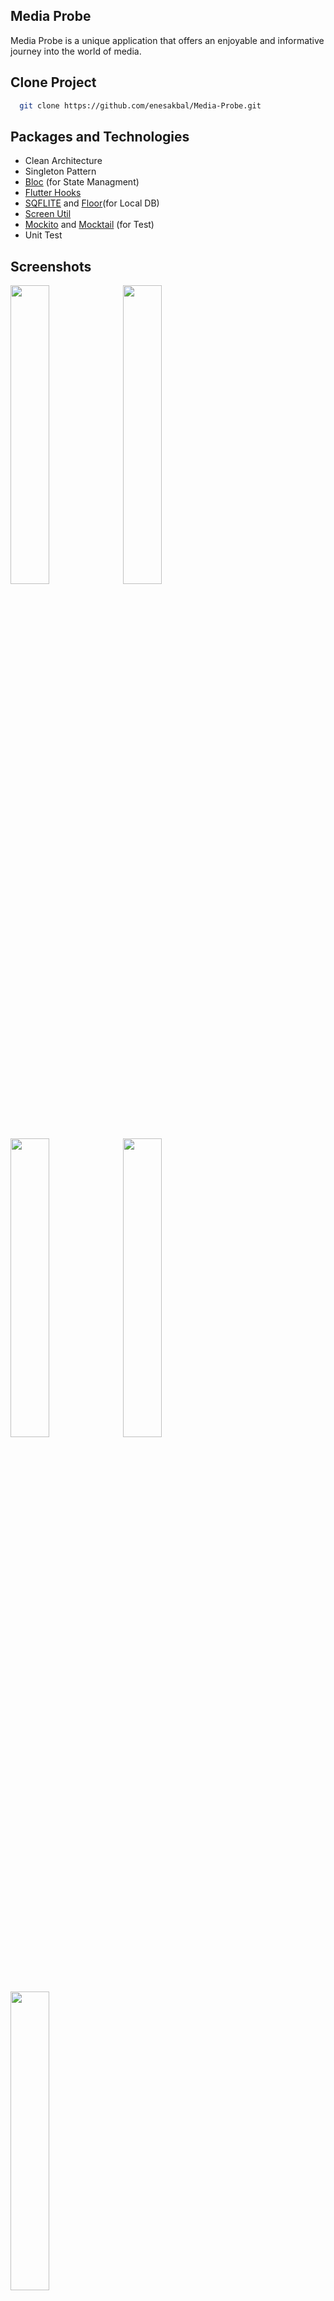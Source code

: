 ## Media Probe

Media Probe is a unique application that offers an enjoyable and informative journey into the world of media.


## Clone Project
```bash
  git clone https://github.com/enesakbal/Media-Probe.git
```

## Packages and Technologies
- Clean Architecture
- Singleton Pattern
- [Bloc](https://pub.dev/packages/flutter_bloc) (for State Managment)
- [Flutter Hooks](https://pub.dev/packages/flutter_hooks)
- [SQFLITE](https://pub.dev/packages/sqflite) and [Floor](https://pub.dev/packages/floor)(for Local DB)
- [Screen Util](https://pub.dev/packages/flutter_screenutil)
- [Mockito](https://pub.dev/packages/mockito) and [Mocktail](https://pub.dev/packages/mocktail)  (for Test)
- Unit Test



## Screenshots
<img src="https://github.com/enesakbal/Media-Probe/assets/60822023/4aab22a1-00a7-403b-9e76-c0ad8b086a8b" width=35%>
<img src="https://github.com/enesakbal/Media-Probe/assets/60822023/4c15025c-3f52-4df5-92ad-dbc18a0f7436" width=35%>
<img src="https://github.com/enesakbal/Media-Probe/assets/60822023/397bfeb1-5674-47f4-977e-9bcdc206c58a" width=35%>
<img src="https://github.com/enesakbal/Media-Probe/assets/60822023/f97e7556-874e-41ab-83c5-b85e398b1517" width=35%>
<img src="https://github.com/enesakbal/Media-Probe/assets/60822023/a7c63080-416a-47a1-b9a7-b2083bab04e8" width=35%>



